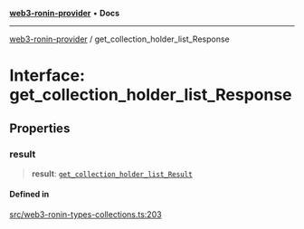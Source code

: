 [**web3-ronin-provider**](../README.md) • **Docs**

***

[web3-ronin-provider](../globals.md) / get\_collection\_holder\_list\_Response

# Interface: get\_collection\_holder\_list\_Response

## Properties

### result

> **result**: [`get_collection_holder_list_Result`](get_collection_holder_list_Result.md)

#### Defined in

[src/web3-ronin-types-collections.ts:203](https://github.com/chuacw/web3-ronin-provider/blob/8f8ec8edfaa82f0741161cc9ab238177f2999ade/src/web3-ronin-types-collections.ts#L203)
